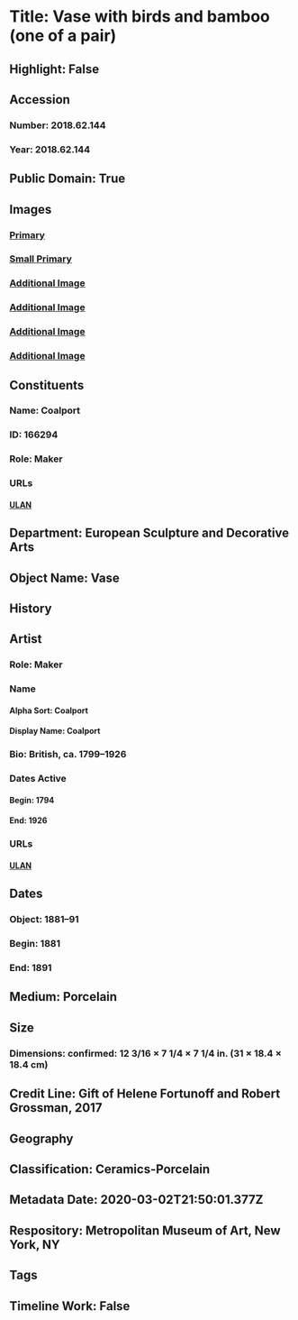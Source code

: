 # Title: Vase with birds and bamboo (one of a pair)
## Highlight: False
## Accession
### Number: 2018.62.144
### Year: 2018.62.144
## Public Domain: True
## Images
### [Primary](https://images.metmuseum.org/CRDImages/es/original/DP-16489-287.jpg)
### [Small Primary](https://images.metmuseum.org/CRDImages/es/web-large/DP-16489-287.jpg)
### [Additional Image](https://images.metmuseum.org/CRDImages/es/original/DP-16489-290.jpg)
### [Additional Image](https://images.metmuseum.org/CRDImages/es/original/DP-16489-288.jpg)
### [Additional Image](https://images.metmuseum.org/CRDImages/es/original/LC-2018_62_144,145-001.jpg)
### [Additional Image](https://images.metmuseum.org/CRDImages/es/original/LC-2018_62_144-001.jpg)
## Constituents
### Name: Coalport
### ID: 166294
### Role: Maker
### URLs
#### [ULAN](http://vocab.getty.edu/page/ulan/500334647)
## Department: European Sculpture and Decorative Arts
## Object Name: Vase
## History
## Artist
### Role: Maker
### Name
#### Alpha Sort: Coalport
#### Display Name: Coalport
### Bio: British, ca. 1799–1926
### Dates Active
#### Begin: 1794
#### End: 1926
### URLs
#### [ULAN](http://vocab.getty.edu/page/ulan/500334647)
## Dates
### Object: 1881–91
### Begin: 1881
### End: 1891
## Medium: Porcelain
## Size
### Dimensions: confirmed: 12 3/16 × 7 1/4 × 7 1/4 in. (31 × 18.4 × 18.4 cm)
## Credit Line: Gift of Helene Fortunoff and Robert Grossman, 2017
## Geography
## Classification: Ceramics-Porcelain
## Metadata Date: 2020-03-02T21:50:01.377Z
## Respository: Metropolitan Museum of Art, New York, NY
## Tags
## Timeline Work: False